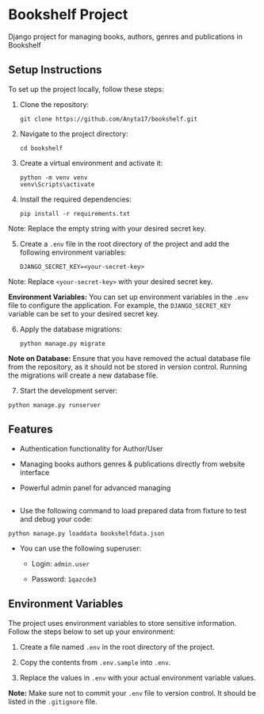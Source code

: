 # Bookshelf Project

Django project for managing books, authors, genres and publications in Bookshelf

## Setup Instructions

To set up the project locally, follow these steps:

1. Clone the repository:

    ```
    git clone https://github.com/Anyta17/bookshelf.git
    ```

2. Navigate to the project directory:

    ```
    cd bookshelf
    ```

3. Create a virtual environment and activate it:

    ```
    python -m venv venv
    venv\Scripts\activate
    ```


4. Install the required dependencies:
    
    ```
    pip install -r requirements.txt
    ```

Note: Replace the empty string with your desired secret key.


5. Create a `.env` file in the root directory of the project and add the following environment variables:

    ```
    DJANGO_SECRET_KEY=<your-secret-key>
    ```

Note: Replace `<your-secret-key>` with your desired secret key.

**Environment Variables:** You can set up environment variables in the `.env` file to configure the application. For example, the `DJANGO_SECRET_KEY` variable can be set to your desired secret key.

6. Apply the database migrations:

    ```
    python manage.py migrate
    ```

**Note on Database:** Ensure that you have removed the actual database file from the repository, as it should not be stored in version control. Running the migrations will create a new database file.

7. Start the development server:

  ```
  python manage.py runserver
  ```

## Features


* Authentication functionality for Author/User

* Managing books authors genres & publications directly from website interface

* Powerful admin panel for advanced managing


## 

- Use the following command to load prepared data from fixture to test and debug your code:

  
`python manage.py loaddata bookshelfdata.json`


- You can use the following superuser:

    - Login: `admin.user`

    - Password: `1qazcde3`

## Environment Variables


The project uses environment variables to store sensitive information. Follow the steps below to set up your environment:


1. Create a file named `.env` in the root directory of the project.

2. Copy the contents from `.env.sample` into `.env`.

3. Replace the values in `.env` with your actual environment variable values.


**Note:** Make sure not to commit your `.env` file to version control. It should be listed in the `.gitignore` file.